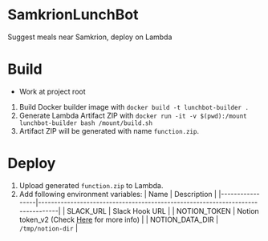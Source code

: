 # SamkrionLunchBot

Suggest meals near Samkrion, deploy on Lambda

# Build

- Work at project root

1. Build Docker builder image with `docker build -t lunchbot-builder .`
2. Generate Lambda Artifact ZIP with `docker run -it -v $(pwd):/mount lunchbot-builder bash /mount/build.sh`
3. Artifact ZIP will be generated with name `function.zip`.

# Deploy

1. Upload generated `function.zip` to Lambda.
2. Add following environment variables:
   | Name | Description |
   |-----------------|--------------------------------------------------------------------------------|
   | SLACK_URL | Slack Hook URL |
   | NOTION_TOKEN | Notion token_v2 (Check [Here](https://wh-y-j-lee.tistory.com/5) for more info) |
   | NOTION_DATA_DIR | `/tmp/notion-dir` |
